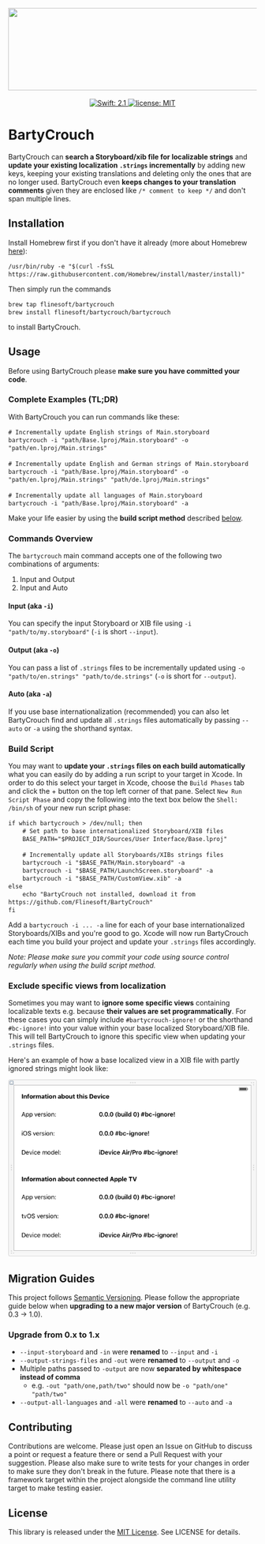 <p align="center">
    <img src="https://raw.githubusercontent.com/Flinesoft/BartyCrouch/develop/Logo.png"
      width=600 height=167>
</p>

<p align="center">
    <a href="#">
    <img src="https://img.shields.io/badge/Swift-2.1-DD563C.svg"
       alt="Swift: 2.1">
    </a>
    <a href="https://github.com/Flinesoft/BartyCrouch/blob/develop/LICENSE.md">
        <img src="https://img.shields.io/badge/license-MIT-blue.svg"
             alt="license: MIT">
    </a>
</p>


# BartyCrouch

BartyCrouch can **search a Storyboard/xib file for localizable strings** and **update your existing localization `.strings` incrementally** by adding new keys, keeping your existing translations and deleting only the ones that are no longer used. BartyCrouch even **keeps changes to your translation comments** given they are enclosed like `/* comment to keep */` and don't span multiple lines.


## Installation

Install Homebrew first if you don't have it already (more about Homebrew [here](http://brew.sh)):
``` shell
/usr/bin/ruby -e "$(curl -fsSL https://raw.githubusercontent.com/Homebrew/install/master/install)"
```

Then simply run the commands
``` shell
brew tap flinesoft/bartycrouch
brew install flinesoft/bartycrouch/bartycrouch
```
to install BartyCrouch.


## Usage

Before using BartyCrouch please **make sure you have committed your code**.

### Complete Examples (TL;DR)

With BartyCrouch you can run commands like these:

``` shell
# Incrementally update English strings of Main.storyboard
bartycrouch -i "path/Base.lproj/Main.storyboard" -o "path/en.lproj/Main.strings"

# Incrementally update English and German strings of Main.storyboard
bartycrouch -i "path/Base.lproj/Main.storyboard" -o "path/en.lproj/Main.strings" "path/de.lproj/Main.strings"

# Incrementally update all languages of Main.storyboard
bartycrouch -i "path/Base.lproj/Main.storyboard" -a
```

Make your life easier by using the **build script method** described [below](#build-script).

### Commands Overview

The `bartycrouch` main command accepts one of the following two combinations of arguments:

1. Input and Output
2. Input and Auto

#### Input (aka `-i`)

You can specify the input Storyboard or XIB file using `-i "path/to/my.storyboard"` (`-i` is short `--input`).

#### Output (aka `-o`)

You can pass a list of `.strings` files to be incrementally updated using  `-o "path/to/en.strings" "path/to/de.strings"` (`-o` is short for `--output`).

#### Auto (aka `-a`)

If you use base internationalization (recommended) you can also let BartyCrouch find and update all `.strings` files automatically by passing `--auto` or `-a` using the shorthand syntax.


### Build Script

You may want to **update your `.strings` files on each build automatically** what you can easily do by adding a run script to your target in Xcode. In order to do this select your target in Xcode, choose the `Build Phases` tab and click the + button on the top left corner of that pane. Select `New Run Script Phase` and copy the following into the text box below the `Shell: /bin/sh` of your new run script phase:

``` shell
if which bartycrouch > /dev/null; then
    # Set path to base internationalized Storyboard/XIB files
    BASE_PATH="$PROJECT_DIR/Sources/User Interface/Base.lproj"

    # Incrementally update all Storyboards/XIBs strings files
    bartycrouch -i "$BASE_PATH/Main.storyboard" -a
    bartycrouch -i "$BASE_PATH/LaunchScreen.storyboard" -a
    bartycrouch -i "$BASE_PATH/CustomView.xib" -a
else
    echo "BartyCrouch not installed, download it from https://github.com/Flinesoft/BartyCrouch"
fi
```

Add a `bartycrouch -i ... -a` line for each of your base internationalized Storyboards/XIBs and you're good to go. Xcode will now run BartyCrouch each time you build your project and update your `.strings` files accordingly.

*Note: Please make sure you commit your code using source control regularly when using the build script method.*

### Exclude specific views from localization

Sometimes you may want to **ignore some specific views** containing localizable texts e.g. because **their values are set programmatically**.
For these cases you can simply include `#bartycrouch-ignore!` or the shorthand `#bc-ignore!` into your value within your base localized Storyboard/XIB file.
This will tell BartyCrouch to ignore this specific view when updating your `.strings` files.

Here's an example of how a base localized view in a XIB file with partly ignored strings might look like:

<img src="Exclusion-Example.png">

## Migration Guides

This project follows [Semantic Versioning](http://semver.org). Please follow the appropriate guide below when **upgrading to a new major version** of BartyCrouch (e.g. 0.3 -> 1.0).

### Upgrade from 0.x to 1.x

- `--input-storyboard` and `-in` were **renamed** to `--input` and `-i`
- `--output-strings-files` and `-out` were **renamed** to `--output` and `-o`
- Multiple paths passed to `-output` are now **separated by whitespace instead of comma**
  - e.g. `-out "path/one,path/two"` should now be `-o "path/one" "path/two"`
- `--output-all-languages` and `-all` were **renamed** to `--auto` and `-a`


## Contributing

Contributions are welcome. Please just open an Issue on GitHub to discuss a point or request a feature there or send a Pull Request with your suggestion. Please also make sure to write tests for your changes in order to make sure they don't break in the future. Please note that there is a framework target within the project alongside the command line utility target to make testing easier.


## License
This library is released under the [MIT License](http://opensource.org/licenses/MIT). See LICENSE for details.
